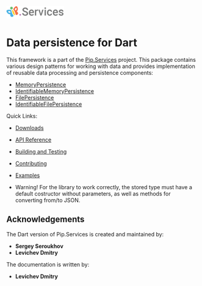 # <img src="https://github.com/pip-services/pip-services/raw/master/design/Logo.png" alt="Pip.Services Logo" style="max-width:30%"> 
# Data persistence for Dart

This framework is a part of the [Pip.Services](https://github.com/pip-services/pip-services) project.
This package contains various design patterns for working with data and provides implementation of 
reusable data processing and persistence components:

- [MemoryPersistence]()
- [IdentifiableMemoryPersistence]()
- [FilePersistence]()
- [IdentifiableFilePersistence]()

Quick Links:

* [Downloads](https://github.com/pip-services3-dart/pip-services3-data-dart/blob/master/doc/Downloads.md)
* [API Reference](https://pub.dev/documentation/pip_services3_data/latest/pip_services3_data/pip_services3_data-library.html)
* [Building and Testing](https://github.com/pip-services3-dart/pip-services3-data-dart/blob/master/doc/Development.md)
* [Contributing](https://github.com/pip-services3-dart/pip-services3-data-dart/blob/master/doc/Development.md#contrib)
* [Examples](https://github.com/pip-services3-dart/pip-services3-data-dart/blob/master/example/README.md)

* Warning! For the library to work correctly, the stored type must have a default costructor without parameters, as well as methods for converting from/to JSON.


## Acknowledgements

The Dart version of Pip.Services is created and maintained by:
- **Sergey Seroukhov**
- **Levichev Dmitry**

The documentation is written by:
- **Levichev Dmitry**
